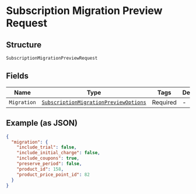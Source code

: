 
# Subscription Migration Preview Request

## Structure

`SubscriptionMigrationPreviewRequest`

## Fields

| Name | Type | Tags | Description |
|  --- | --- | --- | --- |
| `Migration` | [`SubscriptionMigrationPreviewOptions`](../../doc/models/subscription-migration-preview-options.md) | Required | - |

## Example (as JSON)

```json
{
  "migration": {
    "include_trial": false,
    "include_initial_charge": false,
    "include_coupons": true,
    "preserve_period": false,
    "product_id": 158,
    "product_price_point_id": 82
  }
}
```

